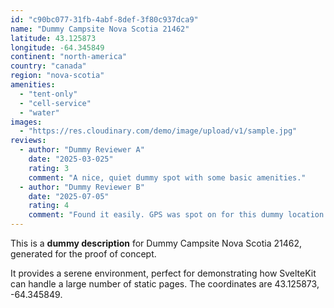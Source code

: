 ```yaml
---
id: "c90bc077-31fb-4abf-8def-3f80c937dca9"
name: "Dummy Campsite Nova Scotia 21462"
latitude: 43.125873
longitude: -64.345849
continent: "north-america"
country: "canada"
region: "nova-scotia"
amenities:
  - "tent-only"
  - "cell-service"
  - "water"
images:
  - "https://res.cloudinary.com/demo/image/upload/v1/sample.jpg"
reviews:
  - author: "Dummy Reviewer A"
    date: "2025-03-025"
    rating: 3
    comment: "A nice, quiet dummy spot with some basic amenities."
  - author: "Dummy Reviewer B"
    date: "2025-07-05"
    rating: 4
    comment: "Found it easily. GPS was spot on for this dummy location."
---
```


This is a **dummy description** for Dummy Campsite Nova Scotia 21462, generated for the proof of concept.

It provides a serene environment, perfect for demonstrating how SvelteKit can handle a large number of static pages. The coordinates are 43.125873, -64.345849.
